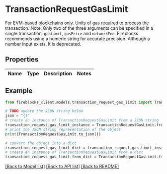 # TransactionRequestGasLimit

For EVM-based blockchains only. Units of gas required to process the transaction. Note: Only two of the three arguments can be specified in a single transaction: `gasLimit`, `gasPrice` and `networkFee`. Fireblocks recommends using a numeric string for accurate precision. Although a number input exists, it is deprecated.

## Properties

Name | Type | Description | Notes
------------ | ------------- | ------------- | -------------

## Example

```python
from fireblocks_client.models.transaction_request_gas_limit import TransactionRequestGasLimit

# TODO update the JSON string below
json = "{}"
# create an instance of TransactionRequestGasLimit from a JSON string
transaction_request_gas_limit_instance = TransactionRequestGasLimit.from_json(json)
# print the JSON string representation of the object
print(TransactionRequestGasLimit.to_json())

# convert the object into a dict
transaction_request_gas_limit_dict = transaction_request_gas_limit_instance.to_dict()
# create an instance of TransactionRequestGasLimit from a dict
transaction_request_gas_limit_from_dict = TransactionRequestGasLimit.from_dict(transaction_request_gas_limit_dict)
```
[[Back to Model list]](../README.md#documentation-for-models) [[Back to API list]](../README.md#documentation-for-api-endpoints) [[Back to README]](../README.md)


